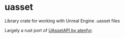 # uasset
Library crate for working with Unreal Engine .uasset files

Largely a rust port of [UAssetAPI by atenfyr](https://github.com/atenfyr/UAssetAPI).
